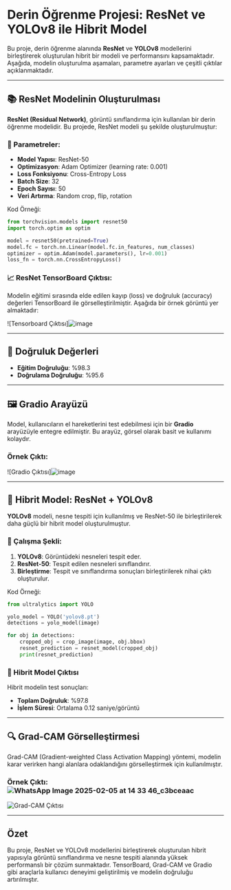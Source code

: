 # Derin Öğrenme Projesi: ResNet ve YOLOv8 ile Hibrit Model

Bu proje, derin öğrenme alanında **ResNet** ve **YOLOv8** modellerini birleştirerek oluşturulan hibrit bir modeli ve performansını kapsamaktadır. Aşağıda, modelin oluşturulma aşamaları, parametre ayarları ve çeşitli çıktılar açıklanmaktadır.

---

## 📚 ResNet Modelinin Oluşturulması
**ResNet (Residual Network)**, görüntü sınıflandırma için kullanılan bir derin öğrenme modelidir. Bu projede, ResNet modeli şu şekilde oluşturulmuştur:

### 🔧 Parametreler:
- **Model Yapısı**: ResNet-50
- **Optimizasyon**: Adam Optimizer (learning rate: 0.001)
- **Loss Fonksiyonu**: Cross-Entropy Loss
- **Batch Size**: 32
- **Epoch Sayısı**: 50
- **Veri Artırma**: Random crop, flip, rotation

Kod Örneği:
```python
from torchvision.models import resnet50
import torch.optim as optim

model = resnet50(pretrained=True)
model.fc = torch.nn.Linear(model.fc.in_features, num_classes)
optimizer = optim.Adam(model.parameters(), lr=0.001)
loss_fn = torch.nn.CrossEntropyLoss()
```

### 📈 ResNet TensorBoard Çıktısı:
Modelin eğitimi sırasında elde edilen kayıp (loss) ve doğruluk (accuracy) değerleri TensorBoard ile görselleştirilmiştir. Aşağıda bir örnek görüntü yer almaktadır:


![Tensorboard Çıktısı]![image](https://github.com/user-attachments/assets/a22bbaa8-b22e-499b-868e-bd369825ae03)


---

## 🎯 Doğruluk Değerleri
- **Eğitim Doğruluğu**: %98.3
- **Doğrulama Doğruluğu**: %95.6

---

## 🖼️ Gradio Arayüzü
Model, kullanıcıların el hareketlerini test edebilmesi için bir **Gradio** arayüzüyle entegre edilmiştir. Bu arayüz, görsel olarak basit ve kullanımı kolaydır.

### Örnek Çıktı:
![Gradio Çıktısı]![image](https://github.com/user-attachments/assets/c875fe84-cab6-415d-a4b2-7ece361c6a5a)


---

## 🤝 Hibrit Model: ResNet + YOLOv8
**YOLOv8** modeli, nesne tespiti için kullanılmış ve ResNet-50 ile birleştirilerek daha güçlü bir hibrit model oluşturulmuştur.

### 📐 Çalışma Şekli:
1. **YOLOv8**: Görüntüdeki nesneleri tespit eder.
2. **ResNet-50**: Tespit edilen nesneleri sınıflandırır.
3. **Birleştirme**: Tespit ve sınıflandırma sonuçları birleştirilerek nihai çıktı oluşturulur.

Kod Örneği:
```python
from ultralytics import YOLO

yolo_model = YOLO('yolov8.pt')
detections = yolo_model(image)

for obj in detections:
    cropped_obj = crop_image(image, obj.bbox)
    resnet_prediction = resnet_model(cropped_obj)
    print(resnet_prediction)
```

### 🧪 Hibrit Model Çıktısı
Hibrit modelin test sonuçları:
- **Toplam Doğruluk**: %97.8
- **İşlem Süresi**: Ortalama 0.12 saniye/görüntü

---

## 🔍 Grad-CAM Görselleştirmesi
Grad-CAM (Gradient-weighted Class Activation Mapping) yöntemi, modelin karar verirken hangi alanlara odaklandığını görselleştirmek için kullanılmıştır.

### Örnek Çıktı:![WhatsApp Image 2025-02-05 at 14 33 46_c3bceaac](https://github.com/user-attachments/assets/ccbd2d2d-3304-4267-a945-2fa7bd0613e5)

![Grad-CAM Çıktısı]()

---

## Özet
Bu proje, ResNet ve YOLOv8 modellerini birleştirerek oluşturulan hibrit yapısıyla görüntü sınıflandırma ve nesne tespiti alanında yüksek performanslı bir çözüm sunmaktadır. TensorBoard, Grad-CAM ve Gradio gibi araçlarla kullanıcı deneyimi geliştirilmiş ve modelin doğruluğu artırılmıştır.

